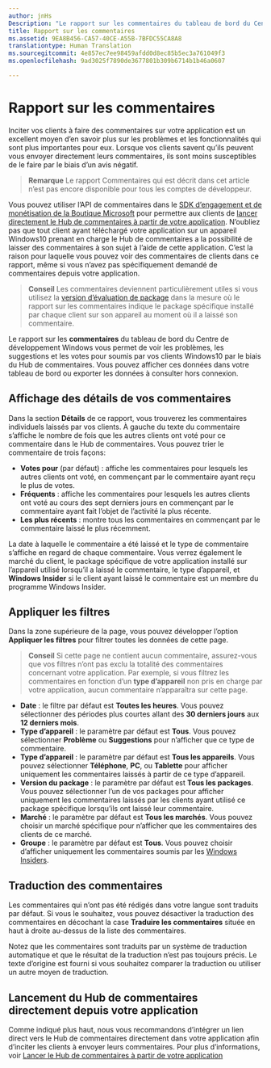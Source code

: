 ```yaml
---
author: jnHs
Description: "Le rapport sur les commentaires du tableau de bord du Centre de développement Windows vous permet de voir les problèmes, les suggestions et les votes pour soumis par vos clients Windows10 par le biais du Hub de commentaires."
title: Rapport sur les commentaires
ms.assetid: 9EA8B456-CA57-40CE-A55B-7BFDC55CA8A8
translationtype: Human Translation
ms.sourcegitcommit: 4e857ec7ee98459afdd0d8ec85b5ec3a761049f3
ms.openlocfilehash: 9ad3025f7890de3677801b309b6714b1b46a0607

---
```


# Rapport sur les commentaires

Inciter vos clients à faire des commentaires sur votre application est un excellent moyen d’en savoir plus sur les problèmes et les fonctionnalités qui sont plus importantes pour eux. Lorsque vos clients savent qu’ils peuvent vous envoyer directement leurs commentaires, ils sont moins susceptibles de le faire par le biais d’un avis négatif. 

> **Remarque** Le rapport Commentaires qui est décrit dans cet article n’est pas encore disponible pour tous les comptes de développeur.

Vous pouvez utiliser l’API de commentaires dans le [SDK d’engagement et de monétisation de la Boutique Microsoft](http://aka.ms/store-em-sdk) pour permettre aux clients de [lancer directement le Hub de commentaires à partir de votre application](../monetize/launch-feedback-hub-from-your-app.md). N’oubliez pas que tout client ayant téléchargé votre application sur un appareil Windows10 prenant en charge le Hub de commentaires a la possibilité de laisser des commentaires à son sujet à l’aide de cette application. C’est la raison pour laquelle vous pouvez voir des commentaires de clients dans ce rapport, même si vous n’avez pas spécifiquement demandé de commentaires depuis votre application.

> **Conseil** Les commentaires deviennent particulièrement utiles si vous utilisez la [version d’évaluation de package](package-flights.md) dans la mesure où le rapport sur les commentaires indique le package spécifique installé par chaque client sur son appareil au moment où il a laissé son commentaire.

Le rapport sur les **commentaires** du tableau de bord du Centre de développement Windows vous permet de voir les problèmes, les suggestions et les votes pour soumis par vos clients Windows10 par le biais du Hub de commentaires. Vous pouvez afficher ces données dans votre tableau de bord ou exporter les données à consulter hors connexion. 

## Affichage des détails de vos commentaires

Dans la section **Détails** de ce rapport, vous trouverez les commentaires individuels laissés par vos clients. À gauche du texte du commentaire s’affiche le nombre de fois que les autres clients ont voté pour ce commentaire dans le Hub de commentaires. Vous pouvez trier le commentaire de trois façons:

- **Votes pour** (par défaut) : affiche les commentaires pour lesquels les autres clients ont voté, en commençant par le commentaire ayant reçu le plus de votes.
- **Fréquents** : affiche les commentaires pour lesquels les autres clients ont voté au cours des sept derniers jours en commençant par le commentaire ayant fait l’objet de l’activité la plus récente.
- **Les plus récents** : montre tous les commentaires en commençant par le commentaire laissé le plus récemment. 

La date à laquelle le commentaire a été laissé et le type de commentaire s’affiche en regard de chaque commentaire. Vous verrez également le marché du client, le package spécifique de votre application installé sur l’appareil utilisé lorsqu’il a laissé le commentaire, le type d’appareil, et **Windows Insider** si le client ayant laissé le commentaire est un membre du programme Windows Insider.


## Appliquer les filtres

Dans la zone supérieure de la page, vous pouvez développer l’option **Appliquer les filtres** pour filtrer toutes les données de cette page.

> **Conseil** Si cette page ne contient aucun commentaire, assurez-vous que vos filtres n’ont pas exclu la totalité des commentaires concernant votre application. Par exemple, si vous filtrez les commentaires en fonction d’un **type d’appareil** non pris en charge par votre application, aucun commentaire n’apparaîtra sur cette page.

- **Date** : le filtre par défaut est **Toutes les heures**. Vous pouvez sélectionner des périodes plus courtes allant des **30 derniers jours** aux **12 derniers mois**.
- **Type d’appareil** : le paramètre par défaut est **Tous**. Vous pouvez sélectionner **Problème** ou **Suggestions** pour n’afficher que ce type de commentaire.
- **Type d’appareil** : le paramètre par défaut est **Tous les appareils**. Vous pouvez sélectionner **Téléphone**, **PC**, ou **Tablette** pour afficher uniquement les commentaires laissés à partir de ce type d’appareil.
- **Version du package** : le paramètre par défaut est **Tous les packages**. Vous pouvez sélectionner l’un de vos packages pour afficher uniquement les commentaires laissés par les clients ayant utilisé ce package spécifique lorsqu’ils ont laissé leur commentaire.
- **Marché** : le paramètre par défaut est **Tous les marchés**. Vous pouvez choisir un marché spécifique pour n’afficher que les commentaires des clients de ce marché.
- **Groupe** : le paramètre par défaut est **Tous**. Vous pouvez choisir d’afficher uniquement les commentaires soumis par les [Windows Insiders](http://insider.windows.com).

## Traduction des commentaires

Les commentaires qui n’ont pas été rédigés dans votre langue sont traduits par défaut. Si vous le souhaitez, vous pouvez désactiver la traduction des commentaires en décochant la case **Traduire les commentaires** située en haut à droite au-dessus de la liste des commentaires.

Notez que les commentaires sont traduits par un système de traduction automatique et que le résultat de la traduction n’est pas toujours précis. Le texte d’origine est fourni si vous souhaitez comparer la traduction ou utiliser un autre moyen de traduction.

## Lancement du Hub de commentaires directement depuis votre application

Comme indiqué plus haut, nous vous recommandons d’intégrer un lien direct vers le Hub de commentaires directement dans votre application afin d’inciter les clients à envoyer leurs commentaires. Pour plus d’informations, voir [Lancer le Hub de commentaires à partir de votre application](../monetize/launch-feedback-hub-from-your-app.md)



<!--HONumber=Jun16_HO4-->



